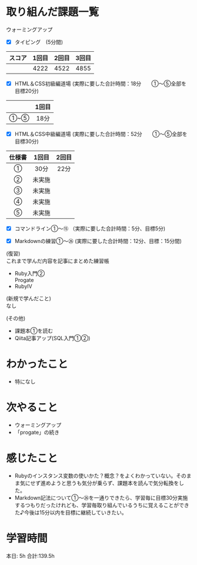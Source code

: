 # 取り組んだ課題一覧
ウォーミングアップ
- [x] タイピング　(5分間)

| スコア | 1回目 | 2回目 | 3回目 |
|:------:|:-----:|:-----:|:-----:|
|     　 | 4222 | 4522| 4855 |


- [x] HTML＆CSS初級編道場
(実際に要した合計時間：18分　　①～⑤全部を目標20分)

| | 1回目 |
|:---------------:|:-------------:|
| ①~⑤  | 18分   |

- [x] HTML＆CSS中級編道場
(実際に要した合計時間：52分　　①～⑤全部を目標30分)

| 仕様書 | 1回目 | 2回目 |
|:---------------:|:-------------:|:------------:|
| ①   |  30分  | 22分 |
| ②   |  未実施  |  |
| ③   |  未実施  |             |
| ④   |  未実施  |            |
| ⑤   |  未実施  |            |


- [x] コマンドライン①～⑮
（実際に要した合計時間：5分、目標5分)

- [x] Markdownの練習①～㉖
(実際に要した合計時間：12分、目標：15分間)  

(復習)  
これまで学んだ内容を記事にまとめた練習帳
- Ruby入門②  
Progate  
- RubyⅣ

(新規で学んだこと)  
なし

(その他)
- 課題本①を読む  
- Qiita記事アップ(SQL入門①②)

# わかったこと
- 特になし

# 次やること
- ウォーミングアップ
- 「progate」の続き

# 感じたこと  
- Rubyのインスタンス変数の使いかた？概念？をよくわかっていない。そのまま気にせず進めようと思うも気分が乗らず、課題本を読んで気分転換をした。
- Markdown記法について①～㉖を一通りできたら、学習毎に目標30分実施するつもりだったけれども、学習毎取り組んでいるうちに覚えることができた♪今後は15分以内を目標に継続していきたい。

# 学習時間
本日: 5h  合計:139.5h
